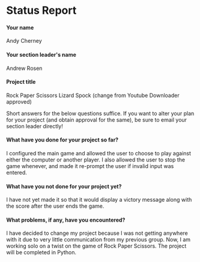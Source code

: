 # Status Report

#### Your name

Andy Cherney

#### Your section leader's name

Andrew Rosen

#### Project title

Rock Paper Scissors Lizard Spock (change from Youtube Downloader approved) 


Short answers for the below questions suffice. If you want to alter your plan for your project (and obtain approval for the same), be sure to email your section leader directly!

#### What have you done for your project so far?

I configured the main game and allowed the user to choose to play against either the computer or another player. I also allowed the user to stop the game whenever, 
and made it re-prompt the user if invalid input was entered.

#### What have you not done for your project yet?

I have not yet made it so that it would display a victory message along with the score after the user ends the game. 

#### What problems, if any, have you encountered?

I have decided to change my project because I was not getting anywhere with it due to very little communication from my previous group. Now, I am working solo on a twist on the game of Rock Paper Scissors. The project will be completed in Python.
